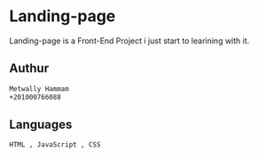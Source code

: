 # Landing-page

Landing-page is a Front-End Project i just start to learining with it.

## Authur 
```bash
Metwally Hammam 
+201000766088
```

## Languages 

```HTML , JavaScript , CSS .
HTML , JavaScript , CSS
```
